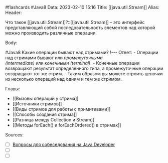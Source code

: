 #flashcards #Java8 
Data: 2023-02-10 15:16
Title: [[java.util.Stream]]
Alias:
Header:

Что такое [[java.util.Stream]]?::[[java.util.Stream]] – это интерфейс представляющий собой последовательность элементов над которой можно производить различные операции.
<!--SR:!2023-11-03,10,330-->



Body:



#Java8 
Какие операции бывают над стримами?
!---
Ответ:
	- Операции над стримами бывают или _промежуточными (intermediate)_ или _конечными (terminal)_. 
	- Конечные операции возвращают результат определенного типа, а промежуточные операции возвращают тот же стрим. 
	- Таким образом вы можете строить цепочки из несколько операций над одним и тем же стримом.
<!--SR:!2023-11-03,10,530-->




Главы:
- [[Вызовы операций у стрима]]
- [[Источники стримов]]
- [[Виды стримов для работы с примитивами]]
- [[Способы создания стрима]]
- [[Разница между Collection и Stream]]
- [[Методы forEach() и forEachOrdered() в стримах]]


Sources:
- [ ] [Вопросы для собеседования на Java Developer](https://github.com/enhorse/java-interview/blob/master/README.md#%D0%9E%D0%9E%D0%9F)
- [ ] []()
- [ ] []()
